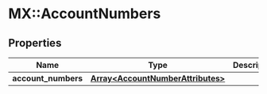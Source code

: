 # MX::AccountNumbers

## Properties
Name | Type | Description | Notes
------------ | ------------- | ------------- | -------------
**account_numbers** | [**Array&lt;AccountNumberAttributes&gt;**](AccountNumberAttributes.md) |  | [optional] 


